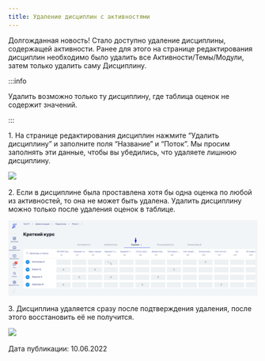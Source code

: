 ```yaml
---
title: Удаление дисциплин с активностями
---
```


Долгожданная новость! Стало доступно удаление дисциплины, содержащей активности.     Ранее для этого на странице редактирования дисциплин необходимо было удалить все Активности/Темы/Модули, затем только удалить саму Дисциплину.

:::info 

Удалить возможно только ту дисциплину, где таблица оценок не содержит значений.

:::

1\. На странице редактирования дисциплин нажмите “Удалить дисциплину” и заполните поля “Название” и “Поток”. Мы просим заполнять эти данные, чтобы вы убедились, что удаляете лишнюю дисциплину.

![](https://lh5.googleusercontent.com/8abyskEXUaVo6R19Z9SZ65YaG4DCJ-VWMAeQqRaa3co8C_OxrRLVR01ckeeBadT0QDzKzPUhqp9jr0tqTHlVIHDo0jIDjPjgstLqCD2X-UPDMxYEV_9y1dvGFuundxL431beO0lu2ITdqoc98Q)

2\. Если в дисциплине была проставлена хотя бы одна оценка по любой из активностей, то она не может быть удалена. Удалить дисциплину можно только после удаления оценок в таблице.

![](<../../.gitbook/assets/image (42) (2).png>)

3\. Дисциплина удаляется сразу после подтверждения удаления, после этого восстановить её не получится.

![](https://lh5.googleusercontent.com/uVa8GLsQY4VXbBgxigqGDSVDcNMUgVZ6ijw7moWn7NSjB86FE5ADRlmlkO31ghZCYiSgylA7qJQtmspWRiq_quLJtH3Y-Rvg6BHbylGOQuu7sgeLZUnuVFvWOx5Aj1E9-djR3MQ3mwkzjUH2nA)

Дата публикации: 10.06.2022